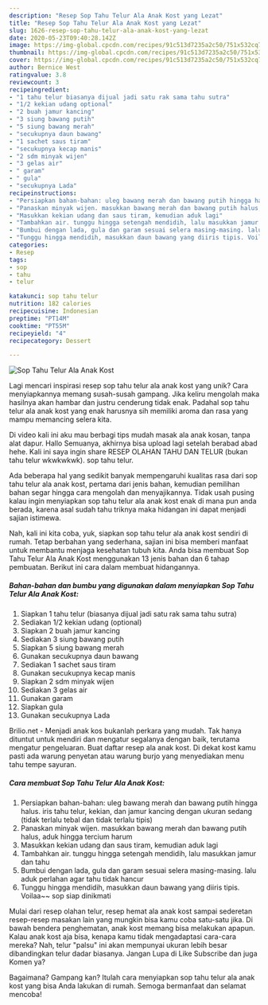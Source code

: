 ```yaml
---
description: "Resep Sop Tahu Telur Ala Anak Kost yang Lezat"
title: "Resep Sop Tahu Telur Ala Anak Kost yang Lezat"
slug: 1626-resep-sop-tahu-telur-ala-anak-kost-yang-lezat
date: 2020-05-23T09:40:28.142Z
image: https://img-global.cpcdn.com/recipes/91c513d7235a2c50/751x532cq70/sop-tahu-telur-ala-anak-kost-foto-resep-utama.jpg
thumbnail: https://img-global.cpcdn.com/recipes/91c513d7235a2c50/751x532cq70/sop-tahu-telur-ala-anak-kost-foto-resep-utama.jpg
cover: https://img-global.cpcdn.com/recipes/91c513d7235a2c50/751x532cq70/sop-tahu-telur-ala-anak-kost-foto-resep-utama.jpg
author: Bernice West
ratingvalue: 3.8
reviewcount: 3
recipeingredient:
- "1 tahu telur biasanya dijual jadi satu rak sama tahu sutra"
- "1/2 kekian udang optional"
- "2 buah jamur kancing"
- "3 siung bawang putih"
- "5 siung bawang merah"
- "secukupnya daun bawang"
- "1 sachet saus tiram"
- "secukupnya kecap manis"
- "2 sdm minyak wijen"
- "3 gelas air"
- " garam"
- " gula"
- "secukupnya Lada"
recipeinstructions:
- "Persiapkan bahan-bahan: uleg bawang merah dan bawang putih hingga halus. iris tahu telur, kekian, dan jamur kancing dengan ukuran sedang (tidak terlalu tebal dan tidak terlalu tipis)"
- "Panaskan minyak wijen. masukkan bawang merah dan bawang putih halus, aduk hingga tercium harum"
- "Masukkan kekian udang dan saus tiram, kemudian aduk lagi"
- "Tambahkan air. tunggu hingga setengah mendidih, lalu masukkan jamur dan tahu"
- "Bumbui dengan lada, gula dan garam sesuai selera masing-masing. lalu aduk perlahan agar tahu tidak hancur"
- "Tunggu hingga mendidih, masukkan daun bawang yang diiris tipis. Voilaa~~ sop siap dinikmati"
categories:
- Resep
tags:
- sop
- tahu
- telur

katakunci: sop tahu telur 
nutrition: 182 calories
recipecuisine: Indonesian
preptime: "PT14M"
cooktime: "PT55M"
recipeyield: "4"
recipecategory: Dessert

---
```



![Sop Tahu Telur Ala Anak Kost](https://img-global.cpcdn.com/recipes/91c513d7235a2c50/751x532cq70/sop-tahu-telur-ala-anak-kost-foto-resep-utama.jpg)

Lagi mencari inspirasi resep sop tahu telur ala anak kost yang unik? Cara menyiapkannya memang susah-susah gampang. Jika keliru mengolah maka hasilnya akan hambar dan justru cenderung tidak enak. Padahal sop tahu telur ala anak kost yang enak harusnya sih memiliki aroma dan rasa yang mampu memancing selera kita.

Di video kali ini aku mau berbagi tips mudah masak ala anak kosan, tanpa alat dapur. Hallo Semuanya, akhirnya bisa upload lagi setelah berabad abad hehe. Kali ini saya ingin share RESEP OLAHAN TAHU DAN TELUR (bukan tahu telur wkwkwkwk). sop tahu telur.

Ada beberapa hal yang sedikit banyak mempengaruhi kualitas rasa dari sop tahu telur ala anak kost, pertama dari jenis bahan, kemudian pemilihan bahan segar hingga cara mengolah dan menyajikannya. Tidak usah pusing kalau ingin menyiapkan sop tahu telur ala anak kost enak di mana pun anda berada, karena asal sudah tahu triknya maka hidangan ini dapat menjadi sajian istimewa.


Nah, kali ini kita coba, yuk, siapkan sop tahu telur ala anak kost sendiri di rumah. Tetap berbahan yang sederhana, sajian ini bisa memberi manfaat untuk membantu menjaga kesehatan tubuh kita. Anda bisa membuat Sop Tahu Telur Ala Anak Kost menggunakan 13 jenis bahan dan 6 tahap pembuatan. Berikut ini cara dalam membuat hidangannya.

<!--inarticleads1-->

##### Bahan-bahan dan bumbu yang digunakan dalam menyiapkan Sop Tahu Telur Ala Anak Kost:

1. Siapkan 1 tahu telur (biasanya dijual jadi satu rak sama tahu sutra)
1. Sediakan 1/2 kekian udang (optional)
1. Siapkan 2 buah jamur kancing
1. Sediakan 3 siung bawang putih
1. Siapkan 5 siung bawang merah
1. Gunakan secukupnya daun bawang
1. Sediakan 1 sachet saus tiram
1. Gunakan secukupnya kecap manis
1. Siapkan 2 sdm minyak wijen
1. Sediakan 3 gelas air
1. Gunakan  garam
1. Siapkan  gula
1. Gunakan secukupnya Lada


Brilio.net - Menjadi anak kos bukanlah perkara yang mudah. Tak hanya dituntut untuk mendiri dan mengatur segalanya dengan baik, terutama mengatur pengeluaran. Buat daftar resep ala anak kost. Di dekat kost kamu pasti ada warung penyetan atau warung burjo yang menyediakan menu tahu tempe sayuran. 

<!--inarticleads2-->

##### Cara membuat Sop Tahu Telur Ala Anak Kost:

1. Persiapkan bahan-bahan: uleg bawang merah dan bawang putih hingga halus. iris tahu telur, kekian, dan jamur kancing dengan ukuran sedang (tidak terlalu tebal dan tidak terlalu tipis)
1. Panaskan minyak wijen. masukkan bawang merah dan bawang putih halus, aduk hingga tercium harum
1. Masukkan kekian udang dan saus tiram, kemudian aduk lagi
1. Tambahkan air. tunggu hingga setengah mendidih, lalu masukkan jamur dan tahu
1. Bumbui dengan lada, gula dan garam sesuai selera masing-masing. lalu aduk perlahan agar tahu tidak hancur
1. Tunggu hingga mendidih, masukkan daun bawang yang diiris tipis. Voilaa~~ sop siap dinikmati


Mulai dari resep olahan telur, resep hemat ala anak kost sampai sederetan resep-resep masakan lain yang mungkin bisa kamu coba satu-satu jika. Di bawah bendera penghematan, anak kost memang bisa melakukan apapun. Kalau anak kost aja bisa, kenapa kamu tidak mengadaptasi cara-cara mereka? Nah, telur &#34;palsu&#34; ini akan mempunyai ukuran lebih besar dibandingkan telur dadar biasanya. Jangan Lupa di Like Subscribe dan juga Komen ya? 

Bagaimana? Gampang kan? Itulah cara menyiapkan sop tahu telur ala anak kost yang bisa Anda lakukan di rumah. Semoga bermanfaat dan selamat mencoba!
